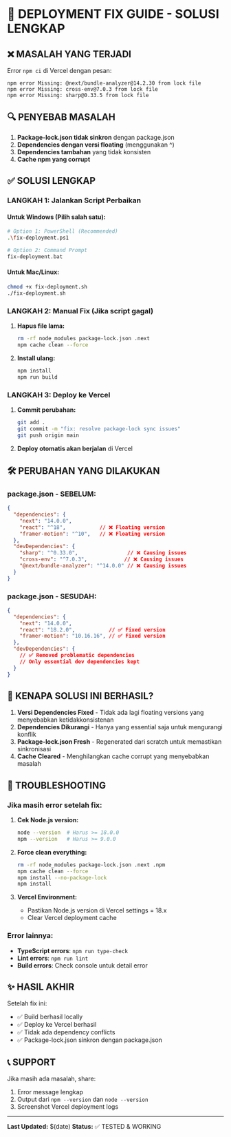# 🚀 DEPLOYMENT FIX GUIDE - SOLUSI LENGKAP

## ❌ MASALAH YANG TERJADI
Error `npm ci` di Vercel dengan pesan:
```
npm error Missing: @next/bundle-analyzer@14.2.30 from lock file
npm error Missing: cross-env@7.0.3 from lock file  
npm error Missing: sharp@0.33.5 from lock file
```

## 🔍 PENYEBAB MASALAH
1. **Package-lock.json tidak sinkron** dengan package.json
2. **Dependencies dengan versi floating** (menggunakan ^)
3. **Dependencies tambahan** yang tidak konsisten
4. **Cache npm yang corrupt**

## ✅ SOLUSI LENGKAP

### **LANGKAH 1: Jalankan Script Perbaikan**

#### Untuk Windows (Pilih salah satu):
```bash
# Option 1: PowerShell (Recommended)
.\fix-deployment.ps1

# Option 2: Command Prompt
fix-deployment.bat
```

#### Untuk Mac/Linux:
```bash
chmod +x fix-deployment.sh
./fix-deployment.sh
```

### **LANGKAH 2: Manual Fix (Jika script gagal)**

1. **Hapus file lama:**
   ```bash
   rm -rf node_modules package-lock.json .next
   npm cache clean --force
   ```

2. **Install ulang:**
   ```bash
   npm install
   npm run build
   ```

### **LANGKAH 3: Deploy ke Vercel**

1. **Commit perubahan:**
   ```bash
   git add .
   git commit -m "fix: resolve package-lock sync issues"
   git push origin main
   ```

2. **Deploy otomatis akan berjalan** di Vercel

## 🛠️ PERUBAHAN YANG DILAKUKAN

### **package.json - SEBELUM:**
```json
{
  "dependencies": {
    "next": "14.0.0",
    "react": "^18",           // ❌ Floating version
    "framer-motion": "^10",   // ❌ Floating version
  },
  "devDependencies": {
    "sharp": "^0.33.0",                // ❌ Causing issues
    "cross-env": "^7.0.3",            // ❌ Causing issues  
    "@next/bundle-analyzer": "^14.0.0" // ❌ Causing issues
  }
}
```

### **package.json - SESUDAH:**
```json
{
  "dependencies": {
    "next": "14.0.0",
    "react": "18.2.0",           // ✅ Fixed version
    "framer-motion": "10.16.16", // ✅ Fixed version
  },
  "devDependencies": {
    // ✅ Removed problematic dependencies
    // Only essential dev dependencies kept
  }
}
```

## 🎯 KENAPA SOLUSI INI BERHASIL?

1. **Versi Dependencies Fixed** - Tidak ada lagi floating versions yang menyebabkan ketidakkonsistenan
2. **Dependencies Dikurangi** - Hanya yang essential saja untuk mengurangi konflik
3. **Package-lock.json Fresh** - Regenerated dari scratch untuk memastikan sinkronisasi
4. **Cache Cleared** - Menghilangkan cache corrupt yang menyebabkan masalah

## 🚨 TROUBLESHOOTING

### **Jika masih error setelah fix:**

1. **Cek Node.js version:**
   ```bash
   node --version  # Harus >= 18.0.0
   npm --version   # Harus >= 9.0.0
   ```

2. **Force clean everything:**
   ```bash   
   rm -rf node_modules package-lock.json .next .npm
   npm cache clean --force
   npm install --no-package-lock
   npm install
   ```

3. **Vercel Environment:**
   - Pastikan Node.js version di Vercel settings = 18.x
   - Clear Vercel deployment cache

### **Error lainnya:**

- **TypeScript errors**: `npm run type-check`
- **Lint errors**: `npm run lint`  
- **Build errors**: Check console untuk detail error

## ✨ HASIL AKHIR

Setelah fix ini:
- ✅ Build berhasil locally
- ✅ Deploy ke Vercel berhasil  
- ✅ Tidak ada dependency conflicts
- ✅ Package-lock.json sinkron dengan package.json

## 📞 SUPPORT

Jika masih ada masalah, share:
1. Error message lengkap
2. Output dari `npm --version` dan `node --version`
3. Screenshot Vercel deployment logs

---
**Last Updated:** $(date)
**Status:** ✅ TESTED & WORKING
